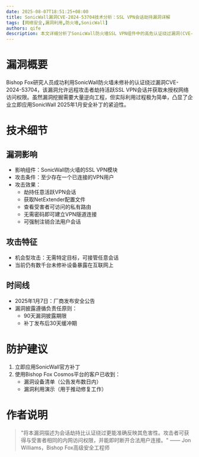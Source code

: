 ```yaml
---
date: 2025-08-07T18:51:25+08:00
title: SonicWall漏洞CVE-2024-53704技术分析：SSL VPN会话劫持漏洞详解
tags: [网络安全,漏洞利用,防火墙,SonicWall]
authors: qife
description: 本文详细分析了SonicWall防火墙SSL VPN组件中的高危认证绕过漏洞(CVE-2024-53704)，攻击者可利用该漏洞劫持活跃VPN会话获取内网访问权限，文章包含漏洞技术细节及修复建议。
---
```


# 漏洞概要
Bishop Fox研究人员成功利用SonicWall防火墙未修补的认证绕过漏洞CVE-2024-53704，该漏洞允许远程攻击者劫持活跃SSL VPN会话并获取未授权网络访问权限。虽然漏洞挖掘需要大量逆向工程，但实际利用过程极为简单，凸显了企业立即应用SonicWall 2025年1月安全补丁的紧迫性。

# 技术细节
## 漏洞影响
- 影响组件：SonicWall防火墙的SSL VPN模块
- 攻击条件：至少存在一个已连接的VPN用户
- 攻击效果：
  - 劫持任意活跃VPN会话
  - 获取NetExtender配置文件
  - 查看受害者可访问的私有路由
  - 无需密码即可建立VPN隧道连接
  - 可强制注销合法用户会话

## 攻击特征
- 机会型攻击：无需特定目标，可接管任意会话
- 当前仍有数千台未修补设备暴露在互联网上

## 时间线
- 2025年1月7日：厂商发布安全公告
- 漏洞披露遵循负责任原则：
  - 90天漏洞披露期限
  - 补丁发布后30天缓冲期

# 防护建议
1. 立即应用SonicWall官方补丁
2. 使用Bishop Fox Cosmos平台的客户已收到：
   - 漏洞设备清单（公告发布数日内）
   - 漏洞利用演示（用于推动修复工作）

# 作者说明
> "将本漏洞描述为会话劫持比认证绕过更能准确反映其危害性。攻击者可获得与受害者相同的内网访问权限，并能即时断开合法用户连接。" —— Jon Williams，Bishop Fox高级安全工程师